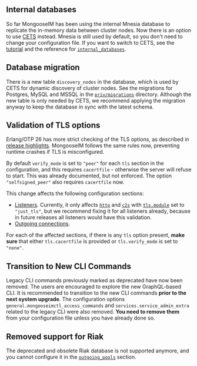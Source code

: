 ## Internal databases

So far MongooseIM has been using the internal Mnesia database to replicate the in-memory data between cluster nodes.
Now there is an option to use [CETS](https://github.com/esl/cets/) instead.
Mnesia is still used by default, so you don't need to change your configuration file.
If you want to switch to CETS, see the [tutorial](../tutorials/CETS-configure.md) and the reference for [`internal_databases`](../configuration/internal-databases.md).

## Database migration

There is a new table `discovery_nodes` in the database, which is used by CETS for dynamic discovery of cluster nodes. See the migrations for Postgres, MySQL and MSSQL in the [`priv/migrations`](https://github.com/esl/MongooseIM/tree/master/priv/migrations) directory. Although the new table is only needed by CETS, we recommend applying the migration anyway to keep the database in sync with the latest schema.

## Validation of TLS options

Erlang/OTP 26 has more strict checking of the TLS options, as described in [release highlights](https://www.erlang.org/blog/otp-26-highlights/#ssl-improved-checking-of-options).
MongooseIM follows the same rules now, preventing runtime crashes if TLS is misconfigured.

By default `verify_mode` is set to `"peer"` for each `tls` section in the configuration, and this requires `cacertfile` - otherwise the server will refuse to start. This was already documented, but not enforced. The option `"selfsigned_peer"` also requires `cacertfile` now.

This change affects the following configuration sections:

* [Listeners](../configuration/listen-general.md). Currently, it only affects [`http`](../configuration/listen-http.md#http-based-services-listenhttp) and [`c2s`](../configuration/listen-c2s.md#client-to-server-c2s-listenc2s) with [`tls.module`](../configuration/listen-c2s.md#listenc2stlsmodule) set to `"just_tls"`, but we recommend fixing it for all listeners already, because in future releases all listeners would have this validation.
* [Outgoing connections](../configuration/outgoing-connections.md).

For each of the affected sections, if there is any `tls` option present, **make sure** that either `tls.cacertfile` is provided or `tls.verify_mode` is set to `"none"`.

## Transition to New CLI Commands

Legacy CLI commands previously marked as deprecated have now been removed. The users are encouraged to explore the new GraphQL-based CLI. It is recommended to transition to the new CLI commands **prior to the next system upgrade**. The configuration options `general.mongooseimctl_access_commands` and `services.service_admin_extra` related to the legacy CLI were also removed. **You need to remove them** from your configuration file unless you have already done so.

## Removed support for Riak

The deprecated and obsolete Riak database is not supported anymore, and you cannot configure it in the [`outgoing_pools`](../configuration/outgoing-connections.md) section.
